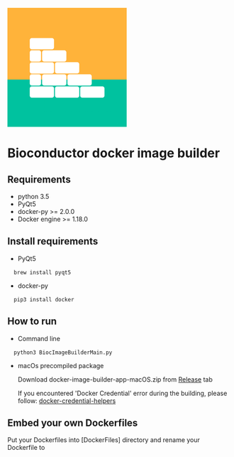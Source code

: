 ![](media/logo.png)
# Bioconductor docker image builder

## Requirements
- python 3.5
- PyQt5
- docker-py >= 2.0.0
- Docker engine >= 1.18.0

## Install requirements
- PyQt5 
```
  brew install pyqt5
```
- docker-py
```
  pip3 install docker
```
## How to run
- Command line
```
  python3 BiocImageBuilderMain.py
```
- macOs precompiled package

  Download docker-image-builder-app-macOS.zip from [Release](https://github.com/JMHOO/BiocImageBuilder/releases/tag/v0.1) tab


  If you encountered 'Docker Credential' error during the building, please follow:
  [docker-credential-helpers](https://github.com/docker/docker-credential-helpers)

## Embed your own Dockerfiles
  Put your Dockerfiles into [DockerFiles] directory and rename your Dockerfile to **_<title>.Dockerfile_**
  
  
  On macOS
  ![Screenshot](media/screenshot.png)
 
  On Ubuntu
  ![Screenshot](media/screenshot_ubuntu.png)
